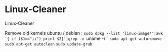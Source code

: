 # Linux-Cleaner
Linux-Cleaner

Remove old kernels ubuntu / debian :
`sudo dpkg --list 'linux-image*'|awk '{ if ($1=="ii") print $2}'|grep -v `uname -r``
`sudo apt-get autoremove`
`sudo apt-get autoclean`
`sudo update-grub`

